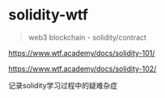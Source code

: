 # solidity-wtf
> web3 blockchain - solidity/contract

https://www.wtf.academy/docs/solidity-101/

https://www.wtf.academy/docs/solidity-102/

记录solidity学习过程中的疑难杂症


